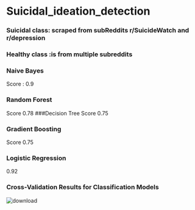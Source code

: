 # Suicidal_ideation_detection
### Suicidal class:  scraped from subReddits r/SuicideWatch and r/depression
 ### Healthy class :is from multiple subreddits
### Naive Bayes
Score : 0.9
### Random Forest 
Score 0.78
###Decision Tree
Score 0.75
### Gradient Boosting 
Score 0.75
### Logistic Regression
0.92
### Cross-Validation Results for Classification Models

![download](https://github.com/sana-kabbani/Suicidal_ideation_detection/assets/57013014/b073fc42-db2d-4e41-b39e-f1571b369263)
